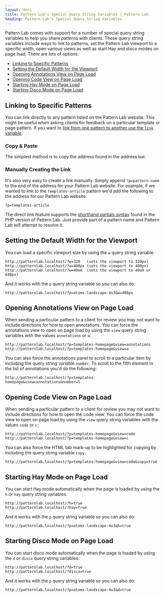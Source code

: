 ```yaml
---
layout: docs
title: Pattern Lab's Special Query String Variables | Pattern Lab
heading: Pattern Lab's Special Query String Variables
---
```



Pattern Lab comes with support for a number of special query string variables to help you share patterns with clients. These query string variables include ways to link to patterns, set the Pattern Lab viewport to a specific width, open various views as well as start Hay and disco modes on page load. There are lots of options:

* [Linking to Specific Patterns](#link-pattern)
* [Setting the Default Width for the Viewport](#default-width)
* [Opening Annotations View on Page Load](#annotations-view)
* [Opening Code View on Page Load](#code-view)
* [Starting Hay Mode on Page Load](#hay-mode)
* [Starting Disco Mode on Page Load](#disco-mode)

## <span id="link-pattern"></span>Linking to Specific Patterns

You can link directly to any pattern listed on the Pattern Lab website. This might be useful when asking clients for feedback on a particular template or page pattern. If you want to [link from one pattern to another use the `link` variable](/docs/data-link-variable.html).

### Copy & Paste

The simplest method is to copy the address found in the address bar.

### Manually Creating the Link

It's also very easy to create a link manually. Simply append `?p=pattern-name` to the end of the address for your Pattern Lab website. For example, if we wanted to link to the `templates-article` pattern we'd add the following to the address for our Pattern Lab website:

    ?p=templates-article

The direct link feature supports the [shorthand partials syntax](/docs/pattern-including.html) found in the PHP version of Pattern Lab. Just provide part of a pattern name and Pattern Lab will attempt to resolve it. 

## <span id="default-width"></span>Setting the Default Width for the Viewport

You can load a specific viewport size by using the `w` query string variable.

    http://patternlab.localhost/?w=320   (sets the viewport to 320px)
    http://patternlab.localhost/?w=400px (sets the viewport to 400px)
    http://patternlab.localhost/?w=40em  (sets the viewport to 40em or 640px)

And it works with the `p` query string variable so you can also do:

    http://patternlab.localhost/?p=atoms-landscape-4x3&w=400px

## <span id="annotations-view"></span>Opening Annotations View on Page Load

When sending a particular pattern to a client for review you may not want to include directions for how to open annotations. You can force the annotations view to open on page load by using the `view` query string variables with the values `annotations` or `a`:

    http://patternlab.localhost/?p=templates-homepage&view=annotations
    http://patternlab.localhost/?p=templates-homepage&view=a

You can also force the annotations panel to scroll to a particular item by including the query string variable `number`. To scroll to the fifth element in the list of annotations you'd do the following:

    http://patternlab.localhost/?p=templates-homepage&view=annotations&number=5

## <span id="code-view"></span>Opening Code View on Page Load

When sending a particular pattern to a client for review you may not want to include directions for how to open the code view. You can force the code view to open on page load by using the `view` query string variables with the values `code` or `c`:

    http://patternlab.localhost/?p=templates-homepage&view=code
    http://patternlab.localhost/?p=templates-homepage&view=c

You can also force the HTML tab mark-up to be highlighted for copying by including the query string variable `copy`.

    http://patternlab.localhost/?p=templates-homepage&view=code&copy=true

## <span id="hay-mode"></span>Starting Hay Mode on Page Load

You can start Hay mode automatically when the page is loaded by using the `h` or `hay` query string variables.

    http://patternlab.localhost/?h=true
    http://patternlab.localhost/?hay=true

And it works with the `p` query string variable so you can also do:

    http://patternlab.localhost/?p=atoms-landscape-4x3&h=true

## <span id="disco-mode"></span>Starting Disco Mode on Page Load

You can start disco mode automatically when the page is loaded by using the `d` or `disco` query string variables.

    http://patternlab.localhost/?d=true
    http://patternlab.localhost/?disco=true

And it works with the `p` query string variable so you can also do:

    http://patternlab.localhost/?p=atoms-landscape-4x3&d=true